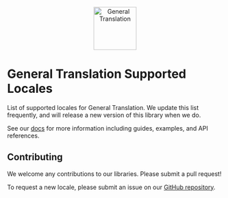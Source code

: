 <p align="center">
  <a href="https://generaltranslation.com" target="_blank">
    <img src="https://generaltranslation.com/gt-logo-light.svg" alt="General Translation" width="100" height="100">
  </a>
</p>

# General Translation Supported Locales

List of supported locales for General Translation. We update this list frequently, and will release a new version of this library when we do.

See our [docs](https://www.generaltranslation.com/docs) for more information including guides, examples, and API references.

## Contributing

We welcome any contributions to our libraries. Please submit a pull request!

To request a new locale, please submit an issue on our [GitHub repository](https://github.com/General-Translation/gt-libraries/issues).
